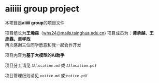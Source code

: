 # aiiiii group project

本项目是**aiiiii group**的项目文件

项目组长为**王瀚森**（whs24@mails.tainghua.edu.cn)
项目成员为：**谭承越、王彦霖、章学政**<br>
再次感谢三位同学愿意和我一起合作开发<br>

项目内容为**基于大模型的AI助手**

项目分工请见 `Allocation.md` 或 `Allocation.pdf`

项目管理细则请见 `notice.md` 或 `notice.pdf`
